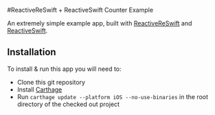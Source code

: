 #ReactiveReSwift + ReactiveSwift Counter Example

An extremely simple example app, built with [ReactiveReSwift](https://github.com/ReSwift/ReactiveReSwift) and [ReactiveSwift](https://github.com/ReactiveCocoa/ReactiveSwift).

## Installation

To install & run this app you will need to:

- Clone this git repository
- Install [Carthage](https://github.com/carthage/carthage)
- Run `carthage update --platform iOS --no-use-binaries` in the root directory of the checked out project
